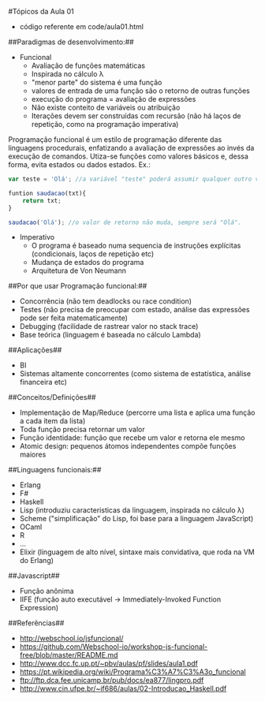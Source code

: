 #Tópicos da Aula 01

* código referente em code/aula01.html

##Paradigmas de desenvolvimento:##

* Funcional
	* Avaliação de funções matemáticas
	* Inspirada no cálculo λ
	* "menor parte" do sistema é uma função
	* valores de entrada de uma função são o retorno de outras funções
	* execução do programa = avaliação de expressões
	* Não existe conteito de variáveis ou atribuição
	* Iterações devem ser construídas com recursão (não há laços de repetição, como na programação imperativa)

Programação funcional é um estilo de programação diferente das linguagens procedurais, enfatizando a avaliação de expressões ao invés da execução de comandos. Utiza-se funções como valores básicos e, dessa forma, evita estados ou dados estados. Ex.:

```js
var teste = 'Olá'; //a variável "teste" poderá assumir qualquer outro valor: teste = 'Oi', teste = 'Tchau' etc.

funtion saudacao(txt){
	return txt;
}

saudacao('Olá'); //o valor de retorno não muda, sempre será "Olá".
```


* Imperativo
	* O programa é baseado numa sequencia de instruções explícitas (condicionais, laços de repetição etc)
	* Mudança de estados do programa	
	* Arquitetura de Von Neumann

##Por que usar Programação funcional:##

* Concorrência (não tem deadlocks ou race condition)
* Testes (não precisa de preocupar com estado, análise das expressões pode ser feita matematicamente)
* Debugging (facilidade de rastrear valor no stack trace)
* Base teórica (linguagem é baseada no cálculo Lambda)

##Aplicações##
* BI
* Sistemas altamente concorrentes (como sistema de estatística, análise financeira etc)

##Conceitos/Definições##
* Implementação de Map/Reduce (percorre uma lista e aplica uma função a cada item da lista)
* Toda função precisa retornar um valor
* Função identidade: função que recebe um valor e retorna ele mesmo
* Atomic design: pequenos átomos independentes compõe funções maiores


##Linguagens funcionais:##
* Erlang
* F#
* Haskell
* Lisp (introduziu caracteristicas da linguagem, inspirada no cálculo λ)
* Scheme ("simplificação" do Lisp, foi base para a linguagem JavaScript)
* OCaml
* R
* ...
* Elixir (linguagem de alto nível, sintaxe mais convidativa, que roda na VM do Erlang)


##Javascript##
* Função anônima
* IIFE (função auto executável -> Immediately-Invoked Function Expression)


##Referências##
* http://webschool.io/jsfuncional/
* https://github.com/Webschool-io/workshop-js-funcional-free/blob/master/README.md
* http://www.dcc.fc.up.pt/~pbv/aulas/pf/slides/aula1.pdf
* https://pt.wikipedia.org/wiki/Programa%C3%A7%C3%A3o_funcional
* ftp://ftp.dca.fee.unicamp.br/pub/docs/ea877/lingpro.pdf
* http://www.cin.ufpe.br/~if686/aulas/02-Introducao_Haskell.pdf